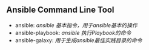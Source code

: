 ## Ansible Command Line Tool
 - ansible:
     <i>ansible 基本指令，用于ansible基本的操作</i>
 - ansible-playbook:
    <i>ansible 执行Playbook的命令</i>
 - ansible-galaxy:
    <i>用于生成ansible最佳实践目录的命令</i>




